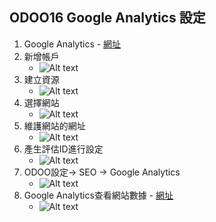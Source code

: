 ## ODOO16 Google Analytics 設定
1. Google Analytics - [網址](https://analytics.google.com/analytics/web/provision/#/provision)
2. 新增帳戶
   + ![Alt text](https://github.com/ksharry/odoo-repository/blob/main/pic/D1201.png?raw=true)
3. 建立資源
   + ![Alt text](https://github.com/ksharry/odoo-repository/blob/main/pic/D1202.png?raw=true)
4. 選擇網站
   + ![Alt text](https://github.com/ksharry/odoo-repository/blob/main/pic/D1203.png?raw=true)
5. 維護網站的網址
   + ![Alt text](https://github.com/ksharry/odoo-repository/blob/main/pic/D1204.png?raw=true)
6. 產生評估ID進行設定
   + ![Alt text](https://github.com/ksharry/odoo-repository/blob/main/pic/D1205.png?raw=true)
7. ODOO設定-> SEO -> Google Analytics
   + ![Alt text](https://github.com/ksharry/odoo-repository/blob/main/pic/D1206.png?raw=true)
8. Google Analytics查看網站數據 - [網址](https://analytics.google.com/analytics/web/provision/#/provision)
   + ![Alt text](https://github.com/ksharry/odoo-repository/blob/main/pic/D1207.png?raw=true)
